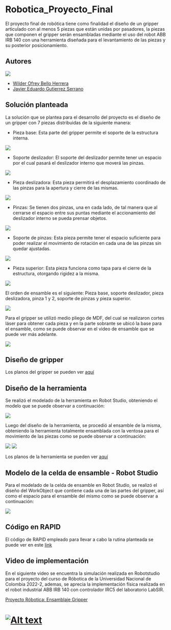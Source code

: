 # Robotica_Proyecto_Final

El proyecto final de robótica tiene como finalidad el diseño de un gripper articulado con al menos 5 piezas que están unidas por pasadores, la piezas que componen el gripper serán ensambladas mediante el uso del robot ABB IRB 140 con una herramienta diseñada para el levantamiento de las piezas y su posterior posicionamiento.

## Autores

![](https://github.com/WilderBello/Robotica_Proyecto_Final/blob/main/Imagenes/Integrantes.jpg)

- [Wilder Ofrey Bello Herrera](https://github.com/WilderBello)
- [Javier Eduardo Gutierrez Serrano](https://github.com/jaegutierrezser)

## Solución planteada

La solución que se plantea para el desarrollo del proyecto es el diseño de un gripper con 7 piezas distribuidas de la siguiente manera:

- Pieza base: Esta parte del gripper permite el soporte de la estructura interna.

![](https://github.com/WilderBello/Robotica_Proyecto_Final/blob/main/Proyecto/IMG_20221125_214406.jpg)

- Soporte deslizador: El soporte del deslizador permite tener un espacio por el cual pasará el deslizador interno que moverá las pinzas.

![](https://github.com/WilderBello/Robotica_Proyecto_Final/blob/main/Proyecto/IMG_20221125_214413.jpg)

- Pieza deslizadora: Esta pieza permitirá el desplazamiento coordinado de las pinzas para la apertura y cierre de las mismas.

![](https://github.com/WilderBello/Robotica_Proyecto_Final/blob/main/Proyecto/IMG_20221125_214334.jpg)

- Pinzas: Se tienen dos pinzas, una en cada lado, de tal manera que al cerrarse el espacio entre sus puntas mediante el accionamiento del deslizador interno se pueda prensar objetos.

![](https://github.com/WilderBello/Robotica_Proyecto_Final/blob/main/Proyecto/IMG_20221125_214431.jpg)

- Soporte de pinzas: Esta pieza permite tener el espacio suficiente para poder realizar el movimiento de rotación en cada una de las pinzas sin quedar ajustadas.

![](https://github.com/WilderBello/Robotica_Proyecto_Final/blob/main/Proyecto/IMG_20221125_214357.jpg)

- Pieza superior: Esta pieza funciona como tapa para el cierre de la estructura, otorgando rigidez a la misma.

![](https://github.com/WilderBello/Robotica_Proyecto_Final/blob/main/Proyecto/IMG_20221125_214343.jpg)

El orden de ensamble es el siguiente: Pieza base, soporte deslizador, pieza deslizadora, pinza 1 y 2, soporte de pinzas y pieza superior.

![](https://github.com/WilderBello/Robotica_Proyecto_Final/blob/main/Proyecto/IMG_20221125_152756.jpg)

Para el gripper se utilizó medio pliego de MDF, del cual se realizaron cortes láser para obtener cada pieza y en la parte sobrante se ubicó la base para el ensamble, como se puede observar en el video de ensamble que se puede ver más adelante.

![](https://github.com/WilderBello/Robotica_Proyecto_Final/blob/main/Imagenes/MDF.jpg)

## Diseño de gripper



Los planos del gripper se pueden ver [aquí](https://github.com/WilderBello/Robotica_Laboratorio_1/tree/main/Codigo%20RAPID_Lab_01_Robotica)

## Diseño de la herramienta

Se realizó el modelado de la herramienta en Robot Studio, obteniendo el modelo que se puede observar a continuación:

![](https://github.com/WilderBello/Robotica_Proyecto_Final/blob/main/Proyecto/Tool.png)

Luego del diseño de la herramienta, se procedió al ensamble de la misma, obteniendo la herramienta totalmente ensamblada con la ventosa para el movimiento de las piezas como se puede observar a continuación:

![](https://github.com/WilderBello/Robotica_Proyecto_Final/blob/main/Imagenes/Herramienta1.jpg)
![](https://github.com/WilderBello/Robotica_Proyecto_Final/blob/main/Imagenes/Herramienta2.jpg)

Los planos de la herramienta se pueden ver [aquí](https://github.com/WilderBello/Robotica_Laboratorio_1/tree/main/Codigo%20RAPID_Lab_01_Robotica)

## Modelo de la celda de ensamble - Robot Studio

Para el modelado de la celda de ensamble en Robot Studio, se realizó el diseño del WorkObject que contiene cada una de las partes del gripper, así como el espacio para el ensamble del mismo como se puede observar a continuación:

![](https://github.com/WilderBello/Robotica_Proyecto_Final/blob/main/Proyecto/ZonadeTrabajo.png)

## Código en RAPID

El código de RAPID empleado para llevar a cabo la rutina planteada se puede ver en este [link](https://github.com/WilderBello/Robotica_Laboratorio_1/tree/main/Codigo%20RAPID_Lab_01_Robotica)

## Video de implementación
En el siguiente video se encuentra la simulación realizada en Robotstudio para el proyecto del curso de Róbotica de la Universidad Nacional de Colombia 2022-2, ademas, se aprecia la implementación física realizada en el robot industrial ABB IRB 140 con controlador IRC5 del laboratorio LabSIR.


[Proyecto Róbotica: Ensamblaje Gripper](https://www.youtube.com/watch?v=euyQuvwOyTE&ab_channel=JavierEduardoGutierrezSerrqno)
# [![Alt text](https://img.youtube.com/vi/euyQuvwOyTE/0.jpg)](https://www.youtube.com/watch?v=euyQuvwOyTE)

